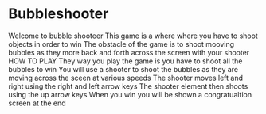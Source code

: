 # Bubbleshooter
Welcome to bubble shooteer 
This game is a where where you have to shoot objects in order to win
The obstacle of the game is to shoot mooving bubbles as they more back and forth across the screen with your shooter
HOW TO PLAY
They way you play the game is you have to shoot all the bubbles to win
You will use a shooter to shoot the bubbles as they are moving across the sceen at various speeds
The shooter moves left and right using the right and left arrow keys
The shooter element then shoots using the up arrow keys
When you win you will be shown a congratualtion screen at the end
